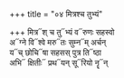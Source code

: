 +++
title = "०४ मित्रश्च तुभ्यं"

+++
मित्र᳓श् च तु᳓भ्यं व᳓रुणः सहस्वो  
अ᳓ग्ने वि᳓श्वे मरु᳓तः सुम्न᳓म् अर्चन्  
य᳓च् छोचि᳓षा सहसस् पुत्र ति᳓ष्ठा  
अभि᳓ क्षितीः᳓ प्रथ᳓यन् सू᳓रियो नॄ᳓न्